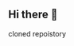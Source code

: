 
## Hi there 👋
cloned repoistory 
<!--

Here are some ideas to get you started:

- 💬 Ask me about ... what i do 
- 📫 How to reach me: ...bvfilsinger@mywaketech.edu
- 😄 Pronouns: ...him
-->
